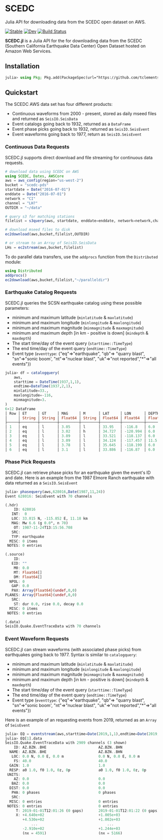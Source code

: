 # SCEDC

Julia API for downloading data from the SCEDC open dataset on AWS.

[![Stable](https://img.shields.io/badge/docs-stable-blue.svg)](https://tclements.github.io/SCEDC.jl/stable)
[![Dev](https://img.shields.io/badge/docs-dev-blue.svg)](https://tclements.github.io/SCEDC.jl/dev)
[![Build Status](https://travis-ci.com/tclements/SCEDC.jl.svg?branch=master)](https://travis-ci.com/tclements/SCEDC.jl)

**SCEDC.jl** is a Julia API for the for downloading data from the SCEDC (Southern
California Earthquake Data Center) Open Dataset hosted on Amazon Web Services.

## Installation

```julia
julia> using Pkg; Pkg.add(PackageSpec(url="https://github.com/tclements/SCEDC.jl", rev="master"))
```

## Quickstart

The SCEDC AWS data set has four different products:

- Continuous waveforms from 2000 - present, stored as daily mseed files and returned as `SeisIO.SeisData`
- Event catalogs going back to 1932, returned as a `DataFrame`
- Event phase picks going back to 1932, returned as `SeisIO.SeisEvent`
- Event waveforms going back to 1977, return as `SeisIO.SeisEvent`

### Continuous Data Requests
SCEDC.jl supports direct download and file streaming for continuous data requests. 

```julia
# download data using SCEDC on AWS
using SCEDC, Dates, AWSCore
aws = aws_config(region="us-west-2")
bucket = "scedc-pds"
startdate = Date("2016-07-01")
enddate = Date("2016-07-01")
network = "CI"
channel = "LH?"
OUTDIR = "~/data"

# query s3 for matching stations
filelist = s3query(aws, startdate, enddate=enddate, network=network,channel=channel)

# download mseed files to disk 
ec2download(aws,bucket,filelist,OUTDIR)

# or stream to an Array of SeisIO.SeisData 
LHs = ec2stream(aws,bucket,filelist)
```

To do parallel data transfers, use the `addprocs` function from the `Distributed` module: 
```julia
using Distributed
addprocs()
ec2download(aws,bucket,filelist,"~/paralleldir")
```

### Earthquake Catalog Requests 

SCEDC.jl queries the SCSN earthquake catalog using these possible parameters:
- minimum and maximum latitude (`minlatitude` & `maxlatitude`)
- minimum and maximum longitude (`minlongitude` & `maxlongitude`)
- minimum and maximum magnitude (`minmagnitude` & `maxmagnitude`)
- minimum and maximum depth [in km - positive is down] (`mindepth` & `maxdepth`)
- The start time/day of the event query (`starttime::TimeType`)
- The end time/day of the event query (`endtime::TimeType`)
- Event type (`eventtype`: {"eq"=>"earthquake", "qb"=> "quarry blast", 
    "sn"=>"sonic boom', "nt"=>"nuclear blast", "uk"=>"not reported","*"=>"all events"})

```julia
julia> df = catalogquery(
    aws,
    starttime = DateTime(1937,1,1),
    endtime=DateTime(1937,2,1),
    minlatitude=33.,
    maxlongitude=-116,
    minmagnitude=3.
)
6×12 DataFrame
│ Row │ ET     │ GT     │ MAG     │ M      │ LAT     │ LON      │ DEPTH   │ Q      │ EVID    │ NPH   │ NGRM  │ EVENTTIME              │
│     │ String │ String │ Float64 │ String │ Float64 │ Float64  │ Float64 │ String │ Int64   │ Int64 │ Int64 │ DateTime               │
├─────┼────────┼────────┼─────────┼────────┼─────────┼──────────┼─────────┼────────┼─────────┼───────┼───────┼────────────────────────┤
│ 1   │ eq     │ l      │ 3.05    │ l      │ 33.95   │ -116.8   │ 6.0     │ C      │ 3364067 │ 9     │ 0     │ 1937-01-09T10:41:00.64 │
│ 2   │ eq     │ l      │ 3.02    │ h      │ 34.727  │ -120.994 │ 6.0     │ D      │ 3364073 │ 7     │ 0     │ 1937-01-12T15:44:20.07 │
│ 3   │ eq     │ l      │ 3.89    │ l      │ 33.521  │ -118.137 │ 6.0     │ C      │ 3364076 │ 10    │ 0     │ 1937-01-15T18:35:46.75 │
│ 4   │ eq     │ l      │ 3.09    │ l      │ 34.124  │ -117.457 │ 11.5    │ B      │ 3364082 │ 13    │ 0     │ 1937-01-18T10:34:52.53 │
│ 5   │ eq     │ l      │ 3.78    │ l      │ 35.645  │ -118.199 │ 6.0     │ C      │ 3364084 │ 14    │ 0     │ 1937-01-19T23:57:38.42 │
│ 6   │ eq     │ l      │ 3.1     │ l      │ 33.886  │ -116.87  │ 6.0     │ C      │ 3364086 │ 8     │ 0     │ 1937-01-20T19:04:00.24 │
```

### Phase Pick Requests 
SCEDC.jl can retrieve phase picks for an earthquake given the event's ID and date. Here is an example from the 1987 Elmore Ranch earthquake with data returned as a `SeisIO.SeisEvent`

```julia
julia> phasequery(aws,628016,Date(1987,11,24))
Event 628016: SeisEvent with 70 channels

(.hdr)
    ID: 628016
   INT:  0
   LOC: 33.015 N, -115.852 E, 11.18 km
   MAG: Mw 6.6 (g 0.0°, n 70)
    OT: 1987-11-24T13:15:56.708
   SRC:                                                                                                                                   
   TYP: earthquake                                                                                                                        
  MISC: 0 items
 NOTES: 0 entries

(.source)
    ID: 
   EID: ""
    M0: 0.0
    MT: Float64[]
    DM: Float64[]
  NPOL: 0
   GAP: 0.0
   PAX: Array{Float64}(undef,0,0)
PLANES: Array{Float64}(undef,0,0)
   SRC: 
    ST: dur 0.0, rise 0.0, decay 0.0                                            
  MISC: 0 items
 NOTES: 0 entries

(.data)
SeisIO.Quake.EventTraceData with 70 channels
```

### Event Waveform Requests
SCEDC.jl can stream waveforms (with associated phase picks) from earthquakes going back to 1977. Syntax is similar to `catalogquery`:
- minimum and maximum latitude (`minlatitude` & `maxlatitude`)
- minimum and maximum longitude (`minlongitude` & `maxlongitude`)
- minimum and maximum magnitude (`minmagnitude` & `maxmagnitude`)
- minimum and maximum depth [in km - positive is down] (`mindepth` & `maxdepth`)
- The start time/day of the event query (`starttime::TimeType`)
- The end time/day of the event query (`endtime::TimeType`)
- Event type (`eventtype`: {"eq"=>"earthquake", "qb"=> "quarry blast", 
    "sn"=>"sonic boom', "nt"=>"nuclear blast", "uk"=>"not reported","*"=>"all events"})
    
Here is an example of an requesting events from 2019, returned as an `Array` of `SeisEvent` 
```julia
julia> EQ = eventstream(aws,starttime=Date(2019,1,1),endtime=Date(2019,1,2),minmagnitude=2.)
julia> EQ[1].data
SeisIO.Quake.EventTraceData with 2909 channels (3 shown)
    ID: AZ.BZN..BHE                        AZ.BZN..BHN                        AZ.BZN..BHZ                        …
  NAME: AZ.BZN..BHE                        AZ.BZN..BHN                        AZ.BZN..BHZ                        …
   LOC: 0.0 N, 0.0 E, 0.0 m                0.0 N, 0.0 E, 0.0 m                0.0 N, 0.0 E, 0.0 m                …
    FS: 40.0                               40.0                               40.0                               …
  GAIN: 1.0                                1.0                                1.0                                …
  RESP: a0 1.0, f0 1.0, 0z, 0p             a0 1.0, f0 1.0, 0z, 0p             a0 1.0, f0 1.0, 0z, 0p             …
 UNITS:                                                                                                          …
    AZ: 0.0                                0.0                                0.0                                …
   BAZ: 0.0                                0.0                                0.0                                …
  DIST: 0.0                                0.0                                0.0                                …
   PHA: 0 phases                           0 phases                           0 phases                           …
   SRC:                                                                                                          …
  MISC: 0 entries                          0 entries                          0 entries                          …
 NOTES: 0 entries                          0 entries                          0 entries                          …
     T: 2019-01-01T12:01:26 (0 gaps)       2019-01-01T12:01:22 (0 gaps)       2019-01-01T12:01:25 (0 gaps)       …
     X: +4.640e+02                         +1.005e+03                         +2.992e+03                         …
        +4.530e+02                         +1.002e+03                         +2.981e+03                         …
            ...                                ...                                ...                            …
        -2.910e+02                         +1.244e+03                         +2.671e+03                         …
        (nx = 4591)                        (nx = 5166)                        (nx = 4824)                        …
```
